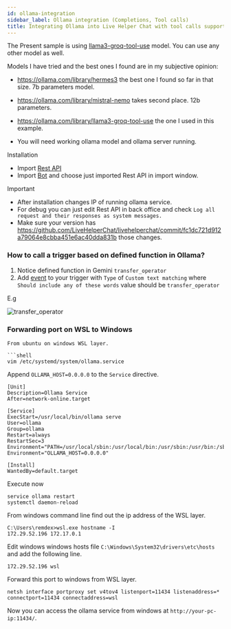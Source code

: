 ```yaml
---
id: ollama-integration
sidebar_label: Ollama integration (Completions, Tool calls)
title: Integrating Ollama into Live Helper Chat with tool calls support
---
```


The Present sample is using [llama3-groq-tool-use](https://ollama.com/library/llama3-groq-tool-use) model. You can use any other model as well.

Models I have tried and the best ones I found are in my subjective opinion:

* https://ollama.com/library/hermes3 the best one I found so far in that size. 7b parameters model.
* https://ollama.com/library/mistral-nemo takes second place. 12b parameters.
* https://ollama.com/library/llama3-groq-tool-use the one I used in this example.

* You will need working ollama model and ollama server running.

Installation

* Import [Rest API](/img/bot/ollama/rest-api.json)
* Import [Bot](/img/bot/ollama/bot.json) and choose just imported Rest API in import window.

Important

* After installation changes IP of running ollama service.
* For debug you can just edit Rest API in back office and check `Log all request and their responses as system messages.`
* Make sure your version has https://github.com/LiveHelperChat/livehelperchat/commit/fc1dc721d912a79064e8cbba451e6ac40dda831b those changes.

### How to call a trigger based on defined function in Ollama?

1. Notice defined function in Gemini `transfer_operator`
2. Add [event](bot/triggers.md) to your trigger with `Type` of `Custom text matching` where `Should include any of these words` value should be `transfer_operator`

E.g

![transfer_operator](/img/bot/transfer-event.png)

### Forwarding port on WSL to Windows

```shell
From ubuntu on windows WSL layer.

```shell
vim /etc/systemd/system/ollama.service
```

Append `OLLAMA_HOST=0.0.0.0` to the `Service` directive.

```
[Unit]
Description=Ollama Service
After=network-online.target

[Service]
ExecStart=/usr/local/bin/ollama serve
User=ollama
Group=ollama
Restart=always
RestartSec=3
Environment="PATH=/usr/local/sbin:/usr/local/bin:/usr/sbin:/usr/bin:/sbin:/bin:/usr/games:/usr/local/games:/snap/bin"
Environment="OLLAMA_HOST=0.0.0.0"

[Install]
WantedBy=default.target
```

Execute now

```shell
service ollama restart
systemctl daemon-reload
```

From windows command line find out the ip address of the WSL layer.

```
C:\Users\remdex>wsl.exe hostname -I
172.29.52.196 172.17.0.1
```

Edit windows windows hosts file `C:\Windows\System32\drivers\etc\hosts` and add the following line.

```
172.29.52.196 wsl
```

Forward this port to windows from WSL layer.

```
netsh interface portproxy set v4tov4 listenport=11434 listenaddress=* connectport=11434 connectaddress=wsl
```

Now you can access the ollama service from windows at `http://your-pc-ip:11434/`.